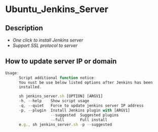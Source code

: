 # Ubuntu_Jenkins_Server

## Description
* *One click to install Jenkins server*
* *Support SSL protocol to server*

## How to update server IP or domain

```javascript
Usage:
      Script additional function notice:
      You nust be use below listed options after Jenkins has been
      installed.

      sh jenkins_server.sh [OPTION] [ARGV1]
      -h, --help    Show script usage
      -q, --quiet   Force to update jenkins server IP address
      -p, --plugin  Install Jenkins plugin with [ARGV1]
                    --suggested  Suggested plugins
                    --full       Full install
      e.g., sh jenkins_server.sh -p --suggested
```

